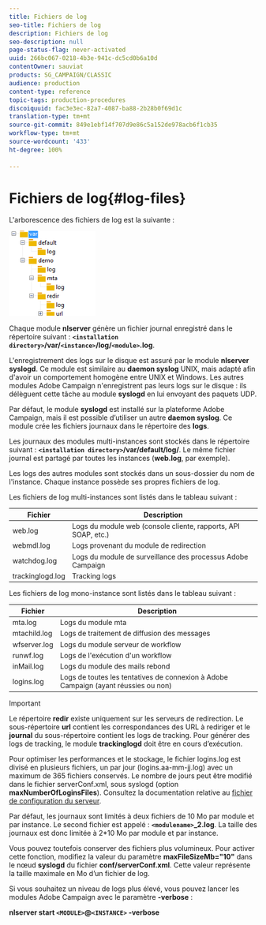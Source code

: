 ```yaml
---
title: Fichiers de log
seo-title: Fichiers de log
description: Fichiers de log
seo-description: null
page-status-flag: never-activated
uuid: 266bc067-0218-4b3e-941c-dc5cd0b6a10d
contentOwner: sauviat
products: SG_CAMPAIGN/CLASSIC
audience: production
content-type: reference
topic-tags: production-procedures
discoiquuid: fac3e3ec-82a7-4087-ba88-2b28b0f69d1c
translation-type: tm+mt
source-git-commit: 849e1ebf14f707d9e86c5a152de978acb6f1cb35
workflow-type: tm+mt
source-wordcount: '433'
ht-degree: 100%

---
```



# Fichiers de log{#log-files}

L&#39;arborescence des fichiers de log est la suivante :

![](assets/d_ncs_directory.png)

Chaque module **nlserver** génère un fichier journal enregistré dans le répertoire suivant : **`<installation directory>`/var/`<instance>`/log/`<module>`.log**.

L&#39;enregistrement des logs sur le disque est assuré par le module **nlserver syslogd**. Ce module est similaire au **daemon syslog** UNIX, mais adapté afin d&#39;avoir un comportement homogène entre UNIX et Windows. Les autres modules Adobe Campaign n&#39;enregistrent pas leurs logs sur le disque : ils délèguent cette tâche au module **syslogd** en lui envoyant des paquets UDP.

Par défaut, le module **syslogd** est installé sur la plateforme Adobe Campaign, mais il est possible d’utiliser un autre **daemon syslog**. Ce module crée les fichiers journaux dans le répertoire des **logs**.

Les journaux des modules multi-instances sont stockés dans le répertoire suivant : **`<installation directory>`/var/default/log/**. Le même fichier journal est partagé par toutes les instances (**web.log**, par exemple).

Les logs des autres modules sont stockés dans un sous-dossier du nom de l&#39;instance. Chaque instance possède ses propres fichiers de log.

Les fichiers de log multi-instances sont listés dans le tableau suivant :

| Fichier | Description |
|---|---|
| web.log | Logs du module web (console cliente, rapports, API SOAP, etc.) |
| webmdl.log | Logs provenant du module de redirection |
| watchdog.log | Logs du module de surveillance des processus Adobe Campaign |
| trackinglogd.log | Tracking logs |

Les fichiers de log mono-instance sont listés dans le tableau suivant :

| Fichier | Description |
|---|---|
| mta.log | Logs du module mta |
| mtachild.log | Logs de traitement de diffusion des messages |
| wfserver.log | Logs du module serveur de workflow |
| runwf.log | Logs de l&#39;exécution d&#39;un workflow |
| inMail.log | Logs du module des mails rebond |
| logins.log | Logs de toutes les tentatives de connexion à Adobe Campaign (ayant réussies ou non) |

>[!IMPORTANT]
>
>Le répertoire **redir** existe uniquement sur les serveurs de redirection. Le sous-répertoire **url** contient les correspondances des URL à rediriger et le **journal** du sous-répertoire contient les logs de tracking. Pour générer des logs de tracking, le module **trackinglogd** doit être en cours d’exécution.

Pour optimiser les performances et le stockage, le fichier logins.log est divisé en plusieurs fichiers, un par jour (logins.aa-mm-jj.log) avec un maximum de 365 fichiers conservés. Le nombre de jours peut être modifié dans le fichier serverConf.xml, sous syslogd (option **maxNumberOfLoginsFiles**). Consultez la documentation relative au [fichier de configuration du serveur](../../installation/using/the-server-configuration-file.md#syslogd).

Par défaut, les journaux sont limités à deux fichiers de 10 Mo par module et par instance. Le second fichier est appelé : **`<modulename>`_2.log**. La taille des journaux est donc limitée à 2*10 Mo par module et par instance.

Vous pouvez toutefois conserver des fichiers plus volumineux. Pour activer cette fonction, modifiez la valeur du paramètre **maxFileSizeMb=&quot;10&quot;** dans le nœud **syslogd** du fichier **conf/serverConf.xml**. Cette valeur représente la taille maximale en Mo d’un fichier de log.

Si vous souhaitez un niveau de logs plus élevé, vous pouvez lancer les modules Adobe Campaign avec le paramètre **-verbose** :

**nlserver start `<MODULE>`@`<INSTANCE>` -verbose**
